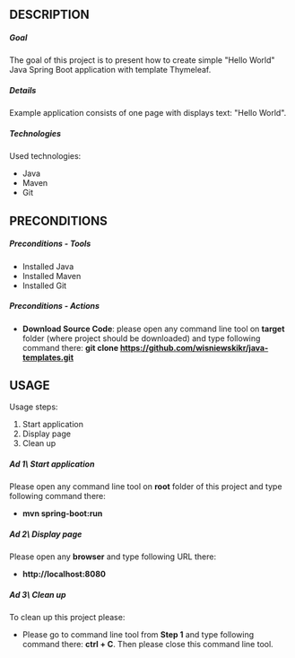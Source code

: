 DESCRIPTION
-----------

##### Goal
The goal of this project is to present how to create simple "Hello World" Java Spring Boot application with template Thymeleaf.

##### Details
Example application consists of one page with displays text: "Hello World".

##### Technologies
Used technologies:
* Java
* Maven
* Git


PRECONDITIONS
-------------

##### Preconditions - Tools
* Installed Java
* Installed Maven
* Installed Git

##### Preconditions - Actions
* **Download Source Code**: please open any command line tool on **target** folder (where project should be downloaded) and type following command there: **git clone https://github.com/wisniewskikr/java-templates.git**


USAGE
-----

Usage steps:
1. Start application
2. Display page
3. Clean up

##### Ad 1\ Start application

Please open any command line tool on **root** folder of this project and type following command there: 
* **mvn spring-boot:run**

##### Ad 2\ Display page

Please open any **browser** and type following URL there: 
* **http://localhost:8080**

##### Ad 3\ Clean up
To clean up this project please:
* Please go to command line tool from **Step 1** and type following command there: **ctrl + C**. Then please close this command line tool.